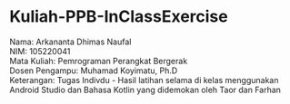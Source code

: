 # Kuliah-PPB-InClassExercise

Nama: Arkananta Dhimas Naufal <br>
NIM: 105220041 <br>
Mata Kuliah: Pemrograman Perangkat Bergerak <br>
Dosen Pengampu: Muhamad Koyimatu, Ph.D <br>
Keterangan: Tugas Indivdu - Hasil latihan selama di kelas menggunakan Android Studio dan Bahasa Kotlin yang didemokan oleh Taor dan Farhan <br>
